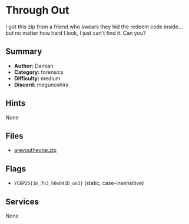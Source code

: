 
# Through Out
I got this zip from a friend who swears they hid the redeem code inside... but no matter how hard I look, I just can't find it. Can you?


## Summary
- **Author:** Damian
- **Category:** forensics
- **Difficulty:** medium
- **Discord:** megunoshira

## Hints
None

## Files
- [areyoutheone.zip](<dist/areyoutheone.zip>)

## Flags
- `YCEP25{1m_7h3_h0nO43D_on3}` (static, case-insensitive)

## Services
None